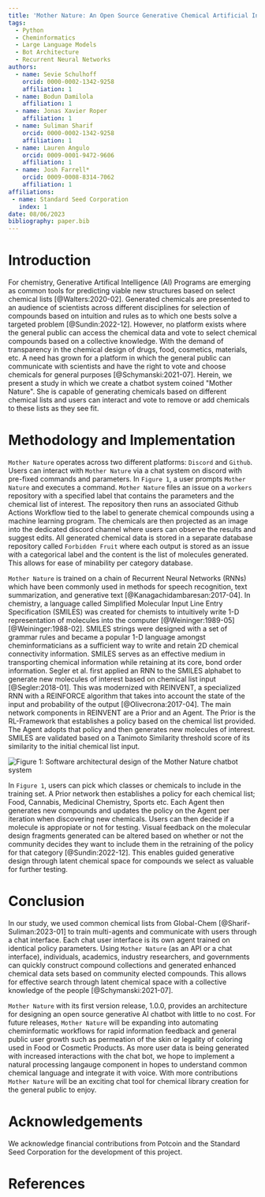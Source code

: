 ```yaml
---
title: 'Mother Nature: An Open Source Generative Chemical Artificial Intelligence ChatBot'
tags:
  - Python
  - Cheminformatics
  - Large Language Models
  - Bot Architecture
  - Recurrent Neural Networks
authors:
  - name: Sevie Schulhoff
    orcid: 0000-0002-1342-9258
    affiliation: 1
  - name: Bodun Damilola
    affiliation: 1
  - name: Jonas Xavier Roper
    affiliation: 1
  - name: Suliman Sharif
    orcid: 0000-0002-1342-9258
    affiliation: 1
  - name: Lauren Angulo
    orcid: 0009-0001-9472-9606
    affiliation: 1
  - name: Josh Farrell*
    orcid: 0009-0008-8314-7062
    affiliation: 1
affiliations:
 - name: Standard Seed Corporation
   index: 1
date: 08/06/2023
bibliography: paper.bib
---
```


# Introduction

For chemistry, Generative Artifical Intelligence (AI) Programs are emerging as common tools for predicting viable new structures based on select chemical lists [@Walters:2020-02]. Generated chemicals are presented to an audience of scientists across different disciplines for selection of compounds based on intuition and rules as to which one bests solve a targeted problem [@Sundin:2022-12]. However, no platform exists where the general public can access the chemical data and vote to select chemical compounds based on a collective knowledge. With the demand of transparency in the chemical design of drugs, food, cosmetics, materials, etc. A need has grown for a platform in which the general public can communicate with scientists and have the right to vote and choose chemicals for general purposes [@Schymanski:2021-07]. Herein, we present a study in which we create a chatbot system coined "Mother Nature". She is capable of generating chemicals based on different chemical lists and users can interact and vote to remove or add chemicals to these lists as they see fit.

# Methodology and Implementation

```Mother Nature``` operates across two different platforms: `Discord` and `Github`. Users can interact with `Mother Nature` via a chat system on discord with pre-fixed commands and parameters. In `Figure 1`, a user prompts `Mother Nature` and executes a command. ```Mother Nature``` files an issue on a `workers` repository with a specified label that contains the parameters and the chemical list of interest. The repository then runs an associated Github Actions Workflow tied to the label to generate chemical compounds using a machine learning program. The chemicals are then projected as an image into the dedicated discord channel where users can observe the results and suggest edits. All generated chemical data is stored in a separate database repository called `Forbidden Fruit` where each output is stored as an issue with a categorical label and the content is the list of molecules generated. This allows for ease of minability per category database. 

```Mother Nature``` is trained on a chain of Recurrent Neural Networks (RNNs) which have been commonly used in methods for speech recognition, text summarization, and generative text [@Kanagachidambaresan:2017-04]. In chemistry, a language called Simplified Molecular Input Line Entry Specification (SMILES) was created for chemists to intuitively write 1-D representation of molecules into the computer [@Weininger:1989-05] [@Weininger:1988-02]. SMILES strings were designed with a set of grammar rules and became a popular 1-D language amongst cheminformaticians as a sufficient way to write and retain 2D chemical connectivity information. SMILES serves as an effective medium in transporting chemical information while retaining at its core, bond order information. Segler et al. first applied an RNN to the SMILES alphabet to generate new molecules of interest based on chemical list input [@Segler:2018-01]. This was modernized with REINVENT, a specialized RNN with a REINFORCE algorithm that takes into account the state of the input and probability of the output [@Olivecrona:2017-04]. The main network components in REINVENT are a Prior and an Agent. The Prior is the RL-Framework that establishes a policy based on the chemical list provided. The Agent adopts that policy and then generates new molecules of interest. SMILES are validated based on a Tanimoto Similarity threshold score of its similarity to the initial chemical list input. 

![Figure 1: Software architectural design of the `Mother Nature` chatbot system](https://github.com/Global-Chem/Mother-Nature/assets/11812946/0b52fb0c-69d2-4641-bac2-8e75ba374aad)

In `Figure 1`, users can pick which classes or chemicals to include in the training set. A Prior network then establishes a policy for each chemical list; Food, Cannabis, Medicinal Chemistry, Sports etc. Each Agent then generates new compounds and updates the policy on the Agent per iteration when discovering new chemicals. Users can then decide if a molecule is appropiate or not for testing. Visual feedback on the molecular design fragments generated can be altered based on whether or not the community decides they want to include them in the retraining of the policy for that category [@Sundin:2022-12]. This enables guided generative design through latent chemical space for compounds we select as valuable for further testing.

# Conclusion

In our study, we used common chemical lists from Global-Chem [@Sharif-Suliman:2023-01] to train multi-agents and communicate with users through a chat interface. Each chat user interface is its own agent trained on identical policy parameters. Using  ```Mother Nature``` (as an API or a chat interface), individuals, academics, industry researchers, and governments can quickly construct compound collections and generated enhanced chemical data sets based on community elected compounds. This allows for effective search through latent chemical space with a collective knowledge of the people [@Schymanski:2021-07]. 

```Mother Nature``` with its first version release, 1.0.0, provides an architecture for designing an open source generative AI chatbot with little to no cost. For future
releases, ```Mother Nature``` will be expanding into automating cheminformatic workflows for rapid information feedback and general public user growth such as permeation of the skin or legality of coloring used in Food or Cosmetic Products. As more user data is being generated with increased interactions with the chat bot, we hope to implement a natural processing langauge component in hopes to understand common chemical language and integrate it with voice. With more contributions ```Mother Nature``` will be an exciting chat tool for chemical library creation for the general public to enjoy. 

# Acknowledgements

We acknowledge financial contributions from Potcoin and the Standard Seed Corporation for the development of this project.  

# References
